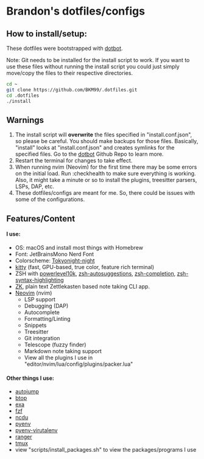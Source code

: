 # Brandon's dotfiles/configs

## How to install/setup:

These dotfiles were bootstrapped with [dotbot](https://github.com/anishathalye/dotbot).


Note: Git needs to be installed for the install script to work. If you want to use these files without running the install script you could just simply move/copy the files to their respective directories.

```bash
cd ~
git clone https://github.com/BKM99/.dotfiles.git
cd .dotfiles
./install
```

## Warnings
1. The install script will **overwrite** the files specified in "install.conf.json", so please be careful. You should make backups for those files. Basically, "install" looks at "install.conf.json" and creates symlinks for the specified files. Go to the [dotbot](https://github.com/anishathalye/dotbot)  Github Repo to learn more.
2. Restart the terminal for changes to take effect.
3. When running nvim (Neovim) for the first time there may be some errors on the initial load. Run :checkhealth to make sure everything is working. Also, it might take a minute or so to install the plugins, treesitter parsers, LSPs, DAP, etc.
4. These dotfiles/configs are meant for me. So, there could be issues with some of the configurations.

## Features/Content

#### I use:
- OS: macOS and install most things with Homebrew
- Font: JetBrainsMono Nerd Font
- Colorscheme: [Tokyonight-night](https://github.com/folke/tokyonight.nvim#night)
- [kitty](https://github.com/kovidgoyal/kitty) (fast, GPU-based, true color, feature rich terminal)
- ZSH with [powerlevel10k](https://github.com/romkatv/powerlevel10k), [zsh-autosuggestions](https://github.com/zsh-users/zsh-autosuggestions), [zsh-completion](https://github.com/zsh-users/zsh-completions), [zsh-syntax-highlighting](https://github.com/zsh-users/zsh-syntax-highlighting)
- [ZK](https://github.com/mickael-menu/zk), plain text Zettlekasten based note taking CLI app.
- [Neovim](https://github.com/neovim/neovim) (nvim)
    - LSP support
    - Debugging (DAP)
    - Autocomplete
    - Formatting/Linting
    - Snippets
    - Treesitter
    - Git integration
    - Telescope (fuzzy finder)
    - Markdown note taking support
    - View all the plugins I use in "editor/nvim/lua/config/plugins/packer.lua"

#### Other things I use:
- [autojump](https://github.com/wting/autojump)
- [btop](https://github.com/aristocratos/btop)
- [exa](https://github.com/ogham/exa)
- [fzf](https://github.com/junegunn/fzf)
- [ncdu](https://dev.yorhel.nl/ncdu)
- [pyenv](https://github.com/pyenv/pyenv)
- [pyenv-virutalenv](https://github.com/pyenv/pyenv-virtualenv)
- [ranger](https://github.com/ranger/ranger)
- [tmux](https://github.com/tmux/tmux)
- view "scripts/install_packages.sh" to view the packages/programs I use
